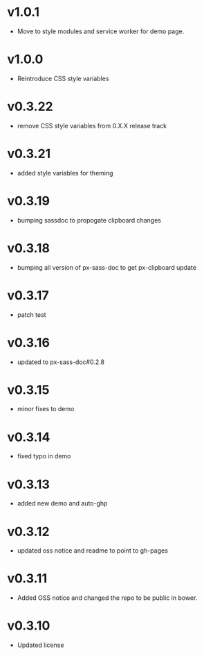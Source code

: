 v1.0.1
==================
* Move to style modules and service worker for demo page.

v1.0.0
==================
* Reintroduce CSS style variables

v0.3.22
==================
* remove CSS style variables from 0.X.X release track

v0.3.21
==================
* added style variables for theming

v0.3.19
==================
* bumping sassdoc to propogate clipboard changes

v0.3.18
==================
* bumping all version of px-sass-doc to get px-clipboard update

v0.3.17
==================
* patch test

v0.3.16
==========================
* updated to px-sass-doc#0.2.8

v0.3.15
==============================
* minor fixes to demo

v0.3.14
==============================
* fixed typo in demo

v0.3.13
==============================
* added new demo and auto-ghp

v0.3.12
==============================
* updated oss notice and readme to point to gh-pages

v0.3.11
==============================
* Added OSS notice and changed the repo to be public in bower.

v0.3.10
==============================
* Updated license
